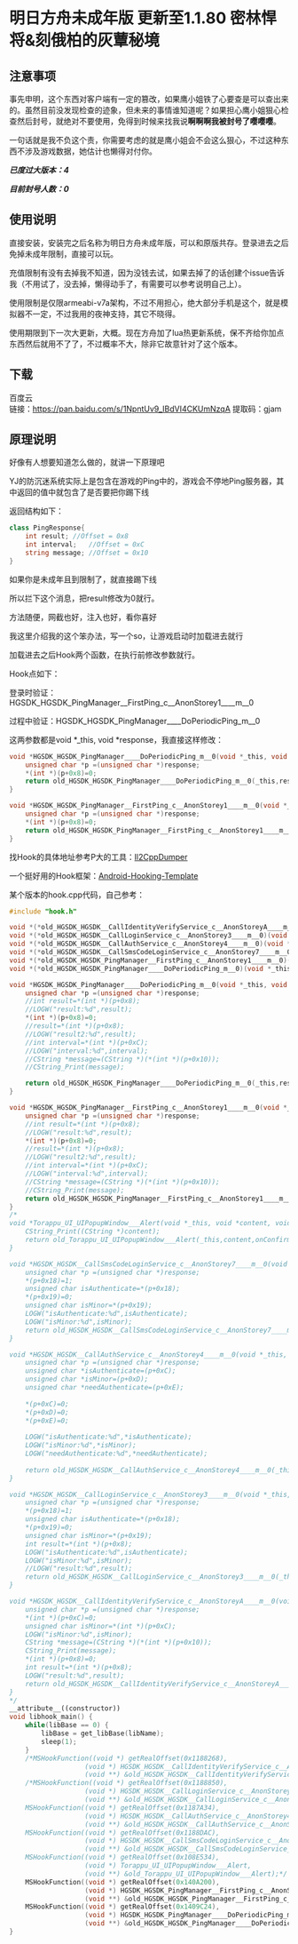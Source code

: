 # 明日方舟未成年版 更新至1.1.80 密林悍将&刻俄柏的灰蕈秘境
## 注意事项
事先申明，这个东西对客户端有一定的篡改，如果鹰小姐铁了心要查是可以查出来的。虽然目前没发现检查的迹象，但未来的事情谁知道呢？如果担心鹰小姐狠心检查然后封号，就绝对不要使用，免得到时候来找我说**啊啊啊我被封号了嘤嘤嘤**。  
  
一句话就是我不负这个责，你需要考虑的就是鹰小姐会不会这么狠心，不过这种东西不涉及游戏数据，她估计也懒得对付你。

***已度过大版本：4***

***目前封号人数：0***

## 使用说明
直接安装，安装完之后名称为明日方舟未成年版，可以和原版共存。登录进去之后免掉未成年限制，直接可以玩。
    
充值限制有没有去掉我不知道，因为没钱去试，如果去掉了的话创建个issue告诉我（不用试了，没去掉，懒得动手了，有需要可以参考说明自己上）。
    
使用限制是仅限armeabi-v7a架构，不过不用担心，绝大部分手机是这个，就是模拟器不一定，不过我用的夜神支持，其它不晓得。  
  
使用期限到下一次大更新，大概。现在方舟加了lua热更新系统，保不齐给你加点东西然后就用不了了，不过概率不大，除非它故意针对了这个版本。

## 下载
百度云  
链接：https://pan.baidu.com/s/1NpntUv9_IBdVI4CKUmNzqA 提取码：gjam  

## 原理说明
好像有人想要知道怎么做的，就讲一下原理吧

YJ的防沉迷系统实际上是包含在游戏的Ping中的，游戏会不停地Ping服务器，其中返回的值中就包含了是否要把你踢下线

返回结构如下：

```csharp
class PingResponse{
	int result;	//Offset = 0x8
	int interval;	//Offset = 0xC
	string message;	//Offset = 0x10
}
```

如果你是未成年且到限制了，就直接踢下线

所以拦下这个消息，把result修改为0就行。

方法随便，网截也好，注入也好，看你喜好

我这里介绍我的这个笨办法，写一个so，让游戏启动时加载进去就行

加载进去之后Hook两个函数，在执行前修改参数就行。

Hook点如下：

登录时验证：HGSDK_HGSDK_PingManager__FirstPing_c__AnonStorey1____m__0

过程中验证：HGSDK_HGSDK_PingManager____DoPeriodicPing_m__0

这两参数都是void *_this, void *response，我直接这样修改：

```cpp
void *HGSDK_HGSDK_PingManager____DoPeriodicPing_m__0(void *_this, void *response){
	unsigned char *p =(unsigned char *)response;
	*(int *)(p+0x8)=0;
	return old_HGSDK_HGSDK_PingManager____DoPeriodicPing_m__0(_this,response);
}

void *HGSDK_HGSDK_PingManager__FirstPing_c__AnonStorey1____m__0(void *_this, void *response){
	unsigned char *p =(unsigned char *)response;
	*(int *)(p+0x8)=0;
	return old_HGSDK_HGSDK_PingManager__FirstPing_c__AnonStorey1____m__0(_this,response);
}
```

找Hook的具体地址参考P大的工具：[Il2CppDumper](https://github.com/Perfare/Il2CppDumper "Il2CppDumper")

一个挺好用的Hook框架：[Android-Hooking-Template](https://github.com/joeyjurjens/Android-Hooking-Template "Android-Hooking-Template")

某个版本的hook.cpp代码，自己参考：
```cpp
#include "hook.h"

void *(*old_HGSDK_HGSDK__CallIdentityVerifyService_c__AnonStoreyA____m__0)(void *_this, void *response);
void *(*old_HGSDK_HGSDK__CallLoginService_c__AnonStorey3____m__0)(void *_this, void *response);
void *(*old_HGSDK_HGSDK__CallAuthService_c__AnonStorey4____m__0)(void *_this, void *response);
void *(*old_HGSDK_HGSDK__CallSmsCodeLoginService_c__AnonStorey7____m__0)(void *_this, void *response);
void *(*old_HGSDK_HGSDK_PingManager__FirstPing_c__AnonStorey1____m__0)(void *_this, void *response);
void *(*old_HGSDK_HGSDK_PingManager____DoPeriodicPing_m__0)(void *_this, void *response);

void *HGSDK_HGSDK_PingManager____DoPeriodicPing_m__0(void *_this, void *response){
	unsigned char *p =(unsigned char *)response;
	//int result=*(int *)(p+0x8);
	//LOGW("result:%d",result);
	*(int *)(p+0x8)=0;
	//result=*(int *)(p+0x8);
	//LOGW("result2:%d",result);
	//int interval=*(int *)(p+0xC);
	//LOGW("interval:%d",interval);
	//CString *message=(CString *)(*(int *)(p+0x10));
	//CString_Print(message);

	return old_HGSDK_HGSDK_PingManager____DoPeriodicPing_m__0(_this,response);
}

void *HGSDK_HGSDK_PingManager__FirstPing_c__AnonStorey1____m__0(void *_this, void *response){
	unsigned char *p =(unsigned char *)response;
	//int result=*(int *)(p+0x8);
	//LOGW("result:%d",result);
	*(int *)(p+0x8)=0;
	//result=*(int *)(p+0x8);
	//LOGW("result2:%d",result);
	//int interval=*(int *)(p+0xC);
	//LOGW("interval:%d",interval);
	//CString *message=(CString *)(*(int *)(p+0x10));
	//CString_Print(message);
	return old_HGSDK_HGSDK_PingManager__FirstPing_c__AnonStorey1____m__0(_this,response);
}
/*
void *Torappu_UI_UIPopupWindow___Alert(void *_this, void *content, void *onConfirm){
	CString_Print((CString *)content);
	return old_Torappu_UI_UIPopupWindow___Alert(_this,content,onConfirm);
}

void *HGSDK_HGSDK__CallSmsCodeLoginService_c__AnonStorey7____m__0(void *_this, void *response){
	unsigned char *p =(unsigned char *)response;
	*(p+0x18)=1;
	unsigned char isAuthenticate=*(p+0x18);
	*(p+0x19)=0;
	unsigned char isMinor=*(p+0x19);
	LOGW("isAuthenticate:%d",isAuthenticate);
	LOGW("isMinor:%d",isMinor);
	return old_HGSDK_HGSDK__CallSmsCodeLoginService_c__AnonStorey7____m__0(_this,response);
}

void *HGSDK_HGSDK__CallAuthService_c__AnonStorey4____m__0(void *_this, void *response){
	unsigned char *p =(unsigned char *)response;
	unsigned char *isAuthenticate=(p+0xC);
	unsigned char *isMinor=(p+0xD);
	unsigned char *needAuthenticate=(p+0xE);
	
	*(p+0xC)=0;
	*(p+0xD)=0;
	*(p+0xE)=0;
	
	LOGW("isAuthenticate:%d",*isAuthenticate);
	LOGW("isMinor:%d",*isMinor);
	LOGW("needAuthenticate:%d",*needAuthenticate);
	
	return old_HGSDK_HGSDK__CallAuthService_c__AnonStorey4____m__0(_this,response);
}

void *HGSDK_HGSDK__CallLoginService_c__AnonStorey3____m__0(void *_this, void *response){
	unsigned char *p =(unsigned char *)response;
	*(p+0x18)=1;
	unsigned char isAuthenticate=*(p+0x18);
	*(p+0x19)=0;
	unsigned char isMinor=*(p+0x19);
	int result=*(int *)(p+0x8);
	LOGW("isAuthenticate:%d",isAuthenticate);
	LOGW("isMinor:%d",isMinor);
	//LOGW("result:%d",result);
	return old_HGSDK_HGSDK__CallLoginService_c__AnonStorey3____m__0(_this,response);
}

void *HGSDK_HGSDK__CallIdentityVerifyService_c__AnonStoreyA____m__0(void *_this, void *response){
	unsigned char *p =(unsigned char *)response;
	*(int *)(p+0xC)=0;
	unsigned char isMinor=*(int *)(p+0xC);
	LOGW("isMinor:%d",isMinor);
	CString *message=(CString *)(*(int *)(p+0x10));
	CString_Print(message);
	*(int *)(p+0x8)=0;
	int result=*(int *)(p+0x8);
	LOGW("result:%d",result);
	return old_HGSDK_HGSDK__CallIdentityVerifyService_c__AnonStoreyA____m__0(_this,response);
}
*/
__attribute__((constructor))
void libhook_main() {
    while(libBase == 0) { 
        libBase = get_libBase(libName); 
        sleep(1); 
    }   
    /*MSHookFunction((void *) getRealOffset(0x1188268),
                   (void *) HGSDK_HGSDK__CallIdentityVerifyService_c__AnonStoreyA____m__0,
                   (void **) &old_HGSDK_HGSDK__CallIdentityVerifyService_c__AnonStoreyA____m__0);*/
	/*MSHookFunction((void *) getRealOffset(0x1188850),
                   (void *) HGSDK_HGSDK__CallLoginService_c__AnonStorey3____m__0,
                   (void **) &old_HGSDK_HGSDK__CallLoginService_c__AnonStorey3____m__0);	
	MSHookFunction((void *) getRealOffset(0x1187A34),
                   (void *) HGSDK_HGSDK__CallAuthService_c__AnonStorey4____m__0,
                   (void **) &old_HGSDK_HGSDK__CallAuthService_c__AnonStorey4____m__0);		
	MSHookFunction((void *) getRealOffset(0x1188DAC),
                   (void *) HGSDK_HGSDK__CallSmsCodeLoginService_c__AnonStorey7____m__0,
                   (void **) &old_HGSDK_HGSDK__CallSmsCodeLoginService_c__AnonStorey7____m__0);
	MSHookFunction((void *) getRealOffset(0x108E534),
                   (void *) Torappu_UI_UIPopupWindow___Alert,
                   (void **) &old_Torappu_UI_UIPopupWindow___Alert);*/
	MSHookFunction((void *) getRealOffset(0x140A200),
                   (void *) HGSDK_HGSDK_PingManager__FirstPing_c__AnonStorey1____m__0,
                   (void **) &old_HGSDK_HGSDK_PingManager__FirstPing_c__AnonStorey1____m__0);
	MSHookFunction((void *) getRealOffset(0x1409C24),
                   (void *) HGSDK_HGSDK_PingManager____DoPeriodicPing_m__0,
                   (void **) &old_HGSDK_HGSDK_PingManager____DoPeriodicPing_m__0);
}
```
